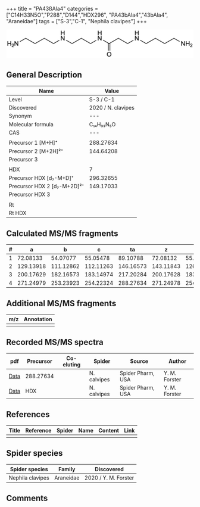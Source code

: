 +++
title = "PA43ßAla4"
categories = ["C14H33N5O","P288","D144","HDX296",
"PA43bAla4","43bAla4",
"Araneidae"]
tags = ["S-3","C-1",
"Nephila clavipes"]
+++

![](/img/PA43bAla4.png)

## General Description

| Name                       | Value              |
|----------------------------|--------------------|
| Level                      | S-3 / C-1          |
| Discovered                 | 2020 / N. clavipes |
| Synonym                    | ---                |
| Molecular formula          | C₁₄H₃₃N₅O                   |
| CAS                        | ---                |
|                            |                    |
| Precursor 1 [M+H]⁺         | 288.27634                   |
| Precursor 2 [M+2H]²⁺       | 144.64208                   |
| Precursor 3                |                    |
|                            |                    |
| HDX                        | 7                   |
| Precursor HDX   [d₇-M+D]⁺   | 296.32655                   |
| Precursor HDX 2 [d₇-M+2D]²⁺ | 149.17033                   |
| Precursor HDX 3            |                    |
|                            |                    |
| Rt                         |                    |
| Rt HDX                     |                    |

## Calculated MS/MS fragments

| # | a         | b         | c         | ta        | z         | y         | tz        |
|---|-----------|-----------|-----------|-----------|-----------|-----------|-----------|
| 1 | 72.08133 | 54.07077 | 55.05478 | 89.10788 | 72.08132 | 55.05477 | 89.10787 |
| 2 | 129.13918 | 111.12862 | 112.11263 | 146.16573 | 143.11843 | 126.09188 | 160.14498 |
| 3 | 200.17629 | 182.16573 | 183.14974 | 217.20284 | 200.17628 | 183.14973 | 217.20283 |
| 4 | 271.24979 | 253.23923 | 254.22324 | 288.27634 | 271.24978 | 254.22323 | 288.27633 |

## Additional MS/MS fragments

| m/z | Annotation |
|-----|------------|
|     |            |

## Recorded MS/MS spectra

| pdf                                             | Precursor | Co-eluting | Spider      | Source                       | Author        |
|-------------------------------------------------|-----------|------------|-------------|------------------------------|---------------|
| [Data](/pdf/N-clavipes/288_PA34bAla4_PA43bAla4_Nc.pdf) | 288.27634 |           | N. calvipes | Spider Pharm, USA | Y. M. Forster |
| [Data](/pdf/N-clavipes/288_PA34bAla4_PA43bAla4_Nc_HDX.pdf) | HDX |           | N. calvipes | Spider Pharm, USA | Y. M. Forster |


## References

| Title | Reference | Spider | Name | Content | Link |
|-------|-----------|--------|------|---------|------|
|       |           |        |      |         |      |

## Spider species

| Spider species     | Family     | Discovered           |
|--------------------|------------|----------------------|
| Nephila clavipes | Araneidae | 2020 / Y. M. Forster |


## Comments